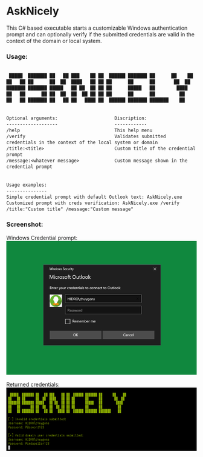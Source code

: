 # AskNicely
This C# based executable starts a customizable Windows authentication prompt and can optionally verify if the submitted credentials are valid in the context of the domain or local system. 


### Usage:
```

 █████  ███████ ██   ██ ███    ██ ██  ██████ ███████ ██      ██    ██
██   ██ ██      ██  ██  ████   ██ ██ ██      ██      ██       ██  ██
███████ ███████ █████   ██ ██  ██ ██ ██      █████   ██        ████
██   ██      ██ ██  ██  ██  ██ ██ ██ ██      ██      ██         ██
██   ██ ███████ ██   ██ ██   ████ ██  ██████ ███████ ███████    ██


Optional arguments:                     Discription:
-------------------                     ------------
/help                                   This help menu
/verify                                 Validates submitted credentials in the context of the local system or domain
/title:<title>                          Custom title of the credential prompt
/message:<whatever message>             Custom message shown in the credential prompt


Usage examples:
---------------
Simple credential prompt with default Outlook text: AskNicely.exe
Customized prompt with creds verification: AskNicely.exe /verify /title:"Custom title" /message:"Custom message"
```


### Screenshot:
Windows Credential prompt:
![Screenshot](https://github.com/pietermiske/AskNicely/blob/main/Screenshots/AskNicely_prompt.png?raw=true)

Returned credentials:
![Screenshot](https://github.com/pietermiske/AskNicely/blob/main/Screenshots/AskNicely_returned_creds.png?raw=true)
